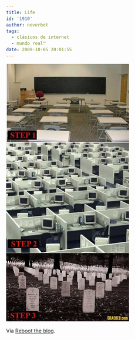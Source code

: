 ```yaml
---
title: Life
id: '1910'
author: neverbot
tags:
  - clásicos de internet
  - mundo real™
date: 2009-10-05 20:01:55
---
```


[![](./life/tumblr_kpjzt2Nuxj1qz9bwro1_500.jpg)](http://blog.swas.es/post/182078224/life-via-sraz-theduty)

Vía [Reboot the blog](http://blog.swas.es/post/182078224/life-via-sraz-theduty).
